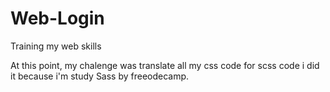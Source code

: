 # Web-Login
Training my web skills

At this point, my chalenge was translate all my css code for scss code i did it because 
i'm study Sass by freeodecamp.
